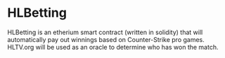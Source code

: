 # HLBetting
HLBetting is an etherium smart contract (written in solidity) that will automatically pay out winnings based on Counter-Strike pro games. HLTV.org will be used as an oracle to determine who has won the match.
